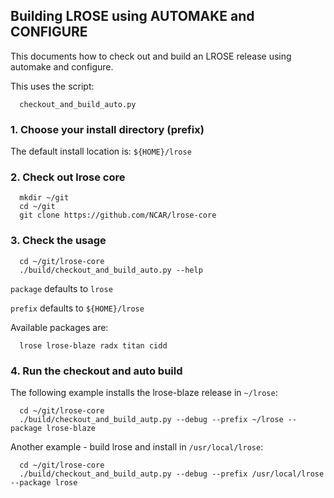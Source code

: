 ## Building LROSE using AUTOMAKE and CONFIGURE

This documents how to check out and build an LROSE release
using automake and configure.

This uses the script:

```
  checkout_and_build_auto.py
```

### 1. Choose your install directory (prefix)

The default install location is: `${HOME}/lrose`

### 2. Check out lrose core

```
  mkdir ~/git
  cd ~/git
  git clone https://github.com/NCAR/lrose-core
```

### 3. Check the usage

```
  cd ~/git/lrose-core
  ./build/checkout_and_build_auto.py --help
```

`package` defaults to `lrose`

`prefix` defaults to `${HOME}/lrose`

Available packages are:

```
  lrose lrose-blaze radx titan cidd
```

### 4. Run the checkout and auto build

The following example installs the lrose-blaze release in `~/lrose`:

```
  cd ~/git/lrose-core
  ./build/checkout_and_build_autp.py --debug --prefix ~/lrose --package lrose-blaze
```

Another example - build lrose and install in `/usr/local/lrose`:

```
  cd ~/git/lrose-core
  ./build/checkout_and_build_autp.py --debug --prefix /usr/local/lrose --package lrose
```

